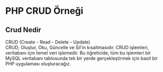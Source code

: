 # PHP CRUD Örneği  

## Crud Nedir  
CRUD (Create - Read - Delete - Update)  
CRUD; Oluştur, Oku, Güncelle ve Sil'in kısaltmasıdır.
CRUD işlemleri, veritabanı için temel veri işlemedir. Bu öğreticide, tüm bu işlemleri bir MySQL veritabanı tablosunda tek bir yerde gerçekleştirmek için basit bir PHP uygulaması oluşturacağız.
